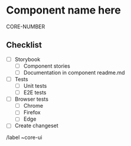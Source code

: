 # Component name here

CORE-NUMBER

## Checklist

- [ ] Storybook
  - [ ] Component stories
  - [ ] Documentation in component readme.md
- [ ] Tests
  - [ ] Unit tests
  - [ ] E2E tests
- [ ] Browser tests
  - [ ] Chrome
  - [ ] Firefox
  - [ ] Edge
- [ ] Create changeset

/label ~core-ui
